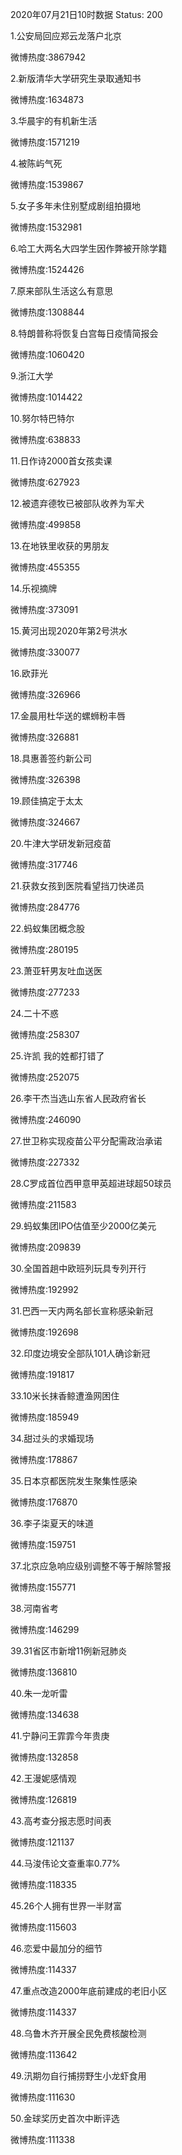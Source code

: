 2020年07月21日10时数据
Status: 200

1.公安局回应郑云龙落户北京

微博热度:3867942

2.新版清华大学研究生录取通知书

微博热度:1634873

3.华晨宇的有机新生活

微博热度:1571219

4.被陈屿气死

微博热度:1539867

5.女子多年未住别墅成剧组拍摄地

微博热度:1532981

6.哈工大两名大四学生因作弊被开除学籍

微博热度:1524426

7.原来部队生活这么有意思

微博热度:1308844

8.特朗普称将恢复白宫每日疫情简报会

微博热度:1060420

9.浙江大学

微博热度:1014422

10.努尔特巴特尔

微博热度:638833

11.日作诗2000首女孩卖课

微博热度:627923

12.被遗弃德牧已被部队收养为军犬

微博热度:499858

13.在地铁里收获的男朋友

微博热度:455355

14.乐视摘牌

微博热度:373091

15.黄河出现2020年第2号洪水

微博热度:330077

16.欧菲光

微博热度:326966

17.金晨用杜华送的螺蛳粉丰唇

微博热度:326881

18.具惠善签约新公司

微博热度:326398

19.顾佳搞定于太太

微博热度:324667

20.牛津大学研发新冠疫苗

微博热度:317746

21.获救女孩到医院看望挡刀快递员

微博热度:284776

22.蚂蚁集团概念股

微博热度:280195

23.萧亚轩男友吐血送医

微博热度:277233

24.二十不惑

微博热度:258307

25.许凯 我的姓都打错了

微博热度:252075

26.李干杰当选山东省人民政府省长

微博热度:246090

27.世卫称实现疫苗公平分配需政治承诺

微博热度:227332

28.C罗成首位西甲意甲英超进球超50球员

微博热度:211583

29.蚂蚁集团IPO估值至少2000亿美元

微博热度:209839

30.全国首趟中欧班列玩具专列开行

微博热度:192992

31.巴西一天内两名部长宣称感染新冠

微博热度:192698

32.印度边境安全部队101人确诊新冠

微博热度:191817

33.10米长抹香鲸遭渔网困住

微博热度:185949

34.甜过头的求婚现场

微博热度:178867

35.日本京都医院发生聚集性感染

微博热度:176870

36.李子柒夏天的味道

微博热度:159751

37.北京应急响应级别调整不等于解除警报

微博热度:155771

38.河南省考

微博热度:146299

39.31省区市新增11例新冠肺炎

微博热度:136810

40.朱一龙听雷

微博热度:134638

41.宁静问王霏霏今年贵庚

微博热度:132858

42.王漫妮感情观

微博热度:126819

43.高考查分报志愿时间表

微博热度:121137

44.马浚伟论文查重率0.77%

微博热度:118335

45.26个人拥有世界一半财富

微博热度:115603

46.恋爱中最加分的细节

微博热度:114337

47.重点改造2000年底前建成的老旧小区

微博热度:114337

48.乌鲁木齐开展全民免费核酸检测

微博热度:113642

49.汛期勿自行捕捞野生小龙虾食用

微博热度:111630

50.金球奖历史首次中断评选

微博热度:111338

